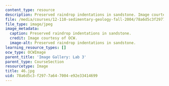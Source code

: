 ```yaml
---
content_type: resource
description: Preserved raindrop indentations in sandstone. Image courtesy of OCW.
file: /media/courses/12-110-sedimentary-geology-fall-2004/78a6d5c3f2977a647004e92e33414699_46.jpg
file_type: image/jpeg
image_metadata:
  caption: Preserved raindrop indentations in sandstone.
  credit: Image courtesy of OCW.
  image-alt: Preserved raindrop indentations in sandstone.
learning_resource_types: []
ocw_type: OCWImage
parent_title: 'Image Gallery: Lab 3'
parent_type: CourseSection
resourcetype: Image
title: 46.jpg
uid: 78a6d5c3-f297-7a64-7004-e92e33414699
---
```

